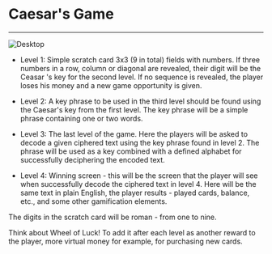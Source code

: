 # Caesar's Game

---
![Desktop](https://github.com/mihailgaberov/ceasars-game/blob/main/ceasar.jpeg)

* Level 1: Simple scratch card 3x3 (9 in total) fields with numbers. If three numbers in a row, column or diagonal are revealed, their digit will be the Ceasar 's key for the second level. If no sequence is revealed, the player loses his money and a new game opportunity is given.

* Level 2: A key phrase to be used in the third level should be found using the Caesar's key from the first level. The key phrase will be a simple phrase containing one or two words.

* Level 3: The last level of the game. Here the players will be asked to decode a given ciphered text using the key phrase found in level 2. The phrase will be used as a key combined with a defined alphabet for successfully deciphering the encoded text.

* Level 4: Winning screen - this will be the screen that the player will see when successfully decode the ciphered text in level 4. Here will be the same text in plain English, the player results - played cards, balance, etc., and some other gamification elements.

The digits in the scratch card will be roman - from one to nine.

Think about Wheel of Luck! To add it after each level as another reward to the player, more virtual money for example, for purchasing new cards.
